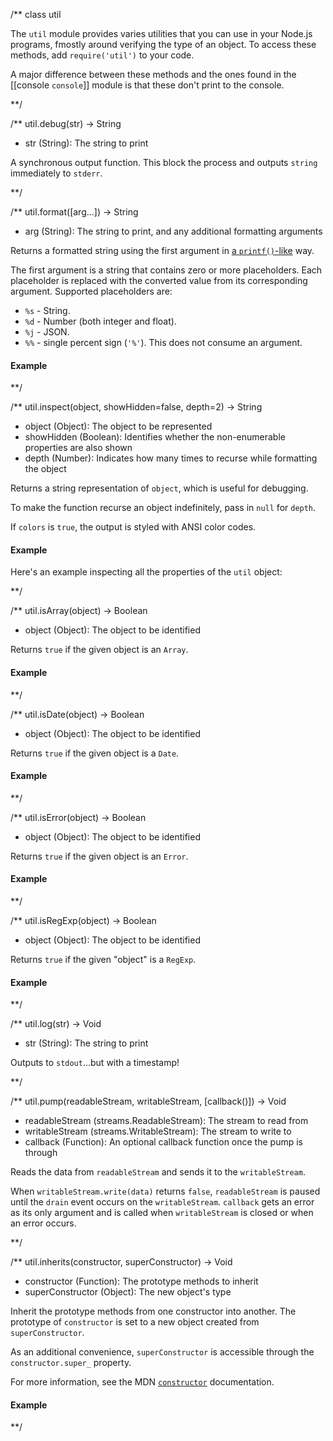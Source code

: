 /**
class util


The `util` module provides varies utilities that you can use in your Node.js programs, fmostly around verifying the type of an object. To access these methods, add `require('util')` to your code.

A major difference between these methods and the ones found in the [[console `console`]] module is that these don't print to the console.

**/

/**
util.debug(str) -> String
- str (String):  The string to print

A synchronous output function. This block the process and outputs `string` immediately to `stderr`.


**/ 


/**
util.format([arg...]) -> String
- arg (String):  The string to print, and any additional formatting arguments

Returns a formatted string using the first argument in [a `printf()`-like](http://en.wikipedia.org/wiki/Printf_format_string#Format_placeholders) way.

The first argument is a string that contains zero or more placeholders. Each placeholder is replaced with the converted value from its corresponding argument. Supported placeholders are:

* `%s` - String.
* `%d` - Number (both integer and float).
* `%j` - JSON.
* `%%` - single percent sign (`'%'`). This does not consume an argument.


#### Example

<script src='http://snippets.c9.io/github.com/c9/nodemanual.org-examples/nodejs_ref_guide/util/util.format.js?linestart=3&lineend=0&showlines=false' defer='defer'></script>
**/ 


/**
util.inspect(object, showHidden=false, depth=2) -> String
- object (Object):  The object to be represented
- showHidden (Boolean): Identifies whether the non-enumerable properties are also shown
- depth (Number): Indicates how many times to recurse while formatting the object

Returns a string representation of `object`, which is useful for debugging.

To make the function recurse an object indefinitely, pass in `null` for `depth`.

If `colors` is `true`, the output is styled with ANSI color codes.

#### Example

Here's an example inspecting all the properties of the `util` object:

<script src='http://snippets.c9.io/github.com/c9/nodemanual.org-examples/nodejs_ref_guide/util/util.inspect.js?linestart=3&lineend=0&showlines=false' defer='defer'></script>

**/ 


/**
util.isArray(object) -> Boolean
- object (Object):  The object to be identified

Returns `true` if the given object is an `Array`.

#### Example

<script src='http://snippets.c9.io/github.com/c9/nodemanual.org-examples/nodejs_ref_guide/util/util.isArray.js?linestart=3&lineend=0&showlines=false' defer='defer'></script>

**/ 


/**
util.isDate(object) -> Boolean
- object (Object):  The object to be identified

Returns `true` if the given object is a `Date`.

#### Example

<script src='http://snippets.c9.io/github.com/c9/nodemanual.org-examples/nodejs_ref_guide/util/util.isDate.js?linestart=3&lineend=0&showlines=false' defer='defer'></script>

**/ 


/**
util.isError(object) -> Boolean
- object (Object):  The object to be identified

Returns `true` if the given object is an `Error`.

#### Example

<script src='http://snippets.c9.io/github.com/c9/nodemanual.org-examples/nodejs_ref_guide/util/util.isError.js?linestart=3&lineend=0&showlines=false' defer='defer'></script>

**/ 


/**
util.isRegExp(object) -> Boolean
- object (Object):  The object to be identified

Returns `true` if the given "object" is a `RegExp`.

#### Example

<script src='http://snippets.c9.io/github.com/c9/nodemanual.org-examples/nodejs_ref_guide/util/util.isRegExp.js?linestart=3&lineend=0&showlines=false' defer='defer'></script>
    

**/ 


/**
util.log(str) -> Void
- str (String): The string to print

Outputs to `stdout`...but with a timestamp!

**/ 


/**
util.pump(readableStream, writableStream, [callback()]) -> Void
- readableStream (streams.ReadableStream): The stream to read from
- writableStream (streams.WritableStream): The stream to write to
- callback (Function):  An optional callback function once the pump is through

Reads the data from `readableStream` and sends it to the `writableStream`.

When `writableStream.write(data)` returns `false`, `readableStream` is paused until the `drain` event occurs on the `writableStream`. `callback` gets an error as its only argument and is called when `writableStream` is closed or when an error occurs.

**/ 


/** 
util.inherits(constructor, superConstructor) -> Void
- constructor (Function): The prototype methods to inherit
- superConstructor (Object): The new object's type

Inherit the prototype methods from one constructor into another. The prototype of `constructor` is set to a new object created from `superConstructor`.

As an additional convenience, `superConstructor` is accessible through the `constructor.super_` property.

For more information, see the MDN [`constructor`](https://developer.mozilla.org/en/Javascript/Reference/Global_Objects/Object/constructor) documentation.

#### Example

<script src='http://snippets.c9.io/github.com/c9/nodemanual.org-examples/nodejs_ref_guide/util/util.inherits.js?linestart=3&lineend=0&showlines=false' defer='defer'></script>


**/ 

